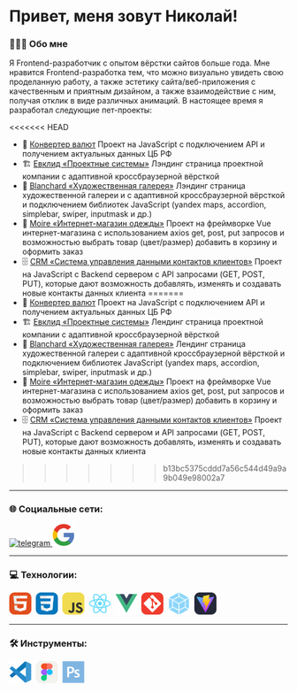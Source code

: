 # Привет, меня зовут Николай!

### 👨🏼‍💻 Обо мне

Я Frontend-разработчик с опытом вёрстки сайтов больше года. Мне нравится Frontend-разработка тем, что можно визуально увидеть свою проделанную работу, а также эстетику сайта/веб-приложения с качественным и приятным дизайном, а также взаимодействие с ним, получая отклик в виде различных анимаций.
В настоящее время я разработал следующие пет-проекты:

<<<<<<< HEAD
- 💱 [Конвертер валют](https://nikolajwinterfest.github.io/currency-converter/) Проект на JavaScript с подключением API и получением актуальных данных ЦБ РФ
- 🏗️ [Евклид «Проектные системы»](https://nikolajwinterfest.github.io/euclid.project-solutions/) Лэндинг страница проектной компании с адаптивной кроссбраузерной вёрсткой
- 🎨 [Blanchard «Художественная галерея»](https://nikolajwinterfest.github.io/blanchard.art-gallery/) Лэндинг страница художественной галереи и с адаптивной кроссбраузерной вёрсткой и подключением библиотек JavaScript (yandex maps, accordion, simplebar, swiper, inputmask и др.)
- 👗 [Moire «Интернет-магазин одежды»](https://nikolajwinterfest.github.io/moire.clothing-store/#/) Проект на фреймворке Vue интернет-магазина с использованием axios get, post, put запросов и возможностью выбрать товар (цвет/размер) добавить в корзину и оформить заказ
- 🗄️ [CRM «Система управления данными контактов клиентов»](https://github.com/NikolajWinterfest/skb-CRM/tree/master) Проект на JavaScript c Backend сервером с API запросами (GET, POST, PUT), которые дают возможность добавлять, изменять и создавать новые контакты данных клиента
=======
-   💱 [Конвертер валют](https://nikolajwinterfest.github.io/currency-converter/) Проект на JavaScript с подключением API и получением актуальных данных ЦБ РФ
-   🏗️ [Евклид «Проектные системы»](https://nikolajwinterfest.github.io/euclid.project-solutions/) Лендинг страница проектной компании с адаптивной кроссбраузерной вёрсткой
-   🎨 [Blanchard «Художественная галерея»](https://nikolajwinterfest.github.io/blanchard.art-gallery/) Лендинг страница художественной галереи с адаптивной кроссбраузерной вёрсткой и подключением библиотек JavaScript (yandex maps, accordion, simplebar, swiper, inputmask и др.)
-   👗 [Moire «Интернет-магазин одежды»](https://nikolajwinterfest.github.io/moire.clothing-store/#/) Проект на фреймворке Vue интернет-магазина с использованием axios get, post, put запросов и возможностью выбрать товар (цвет/размер) добавить в корзину и оформить заказ
-   🗄️ [CRM «Система управления данными контактов клиентов»](https://github.com/NikolajWinterfest/skb-CRM/tree/master) Проект на JavaScript c Backend сервером и API запросами (GET, POST, PUT), которые дают возможность добавлять, изменять и создавать новые контакты данных клиента
>>>>>>> b13bc5375cddd7a56c544d49a9a9b049e98002a7

---

### 🌐 Социальные сети:

<div id="badges">
    <a href="https://t.me/NikolajW" target="_blank">
      <img src="https://cdn-icons-png.flaticon.com/512/2111/2111646.png" alt="telegram" width="40" height="40" />
    </a>
    <a href="mailto:nikolaj.create@gmail.com">
      <img src="/assets/icons/GoogleMail.svg" alt="gmail" width="40" height="40" />
    </a>
</div>

---

### 💻 Технологии:

<div>
  <img src="/assets/icons/HTML.svg" title="html5" alt="html5" width="40" height="40"/>&nbsp;
  <img src="/assets/icons/CSS.svg" title="css3" alt="css3" width="40" height="40"/>&nbsp;
  <img src="/assets/icons/JavaScript.svg" title="javascript" alt="javascript" width="40" height="40"/>&nbsp;
  <img src="/assets/icons/React.svg" title="react" alt="react" width="40" height="40"/>&nbsp;
  <img src="/assets/icons/Vue.svg" title="vue" alt="vue" width="40" height="40"/>&nbsp;
  <img src="/assets/icons/Git.svg" title="git" alt="git" width="40" height="40"/>&nbsp;
  <img src="/assets/icons/Webpack.svg" title="webpack" alt="webpack" width="40" height="40"/>&nbsp;
  <img src="/assets/icons/Vite.svg" title="vite" alt="vite" width="40" height="40"/>&nbsp;
</div>

---

### 🛠 Инструменты:

<div>
  <img src="/assets/icons/VScode.svg" title="vscode" alt="vscode" width="40" height="40"/>&nbsp;
  <img src="/assets/icons/Figma.svg" title="figma" alt="figma" width="40" height="40"/>&nbsp;
  <img src="/assets/icons/Photoshop.svg" title="photoshop" alt="photoshop" width="40" height="40"/>&nbsp;
</div>
